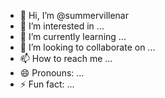 - 👋 Hi, I’m @summervillenar
- 👀 I’m interested in ...
- 🌱 I’m currently learning ...
- 💞️ I’m looking to collaborate on ...
- 📫 How to reach me ...
- 😄 Pronouns: ...
- ⚡ Fun fact: ...

<!---
summervillenar/summervillenar is a ✨ special ✨ repository because its `README.md` (this file) appears on your GitHub profile.
You can click the Preview link to take a look at your changes.
--->
